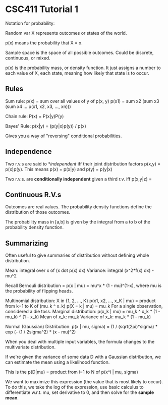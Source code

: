 CSC411 Tutorial 1
==================

Notation for probability:

Random var X represents outcomes or states of the world.

p(x) means the probability that X = x.

Sample space is the space of all possible outcomes. Could be
discrete, continuous, or mixed.

p(x) is the probability mass, or density function. It just
assigns a number to each value of X, each state, meaning how
likely that state is to occur.

Rules
--------

Sum rule: p(x) = sum over all values of y of p(x, y)
          p(x1) = sum x2 (sum x3 (sum x4 ... p(x1, x2, x3, ..., xn)))

Chain rule: P(x) = P(x|y)P(y)

Bayes' Rule: p(x|y) = (p(y|x)p(y)) / p(x)

Gives you a way of "reversing" conditional probabilities.

Independence
------------

Two r.v.s are said to **independent* iff their joint distribution
factors p(x,y) = p(x)p(y). This means p(x) = p(x|y) and p(y) = p(y|x)

Two r.v.s. are **conditionally independent** given a third r.v.
iff p(x,y|z) = 

Continuous R.V.s
-----------------

Outcomes are real values. The probability density functions define the
distribution of those outcomes.

The probability mass in [a,b] is given by the integral from a to b
of the probability density function.

Summarizing
-------------

Often useful to give summaries of distribution without defining whole
distribution.

Mean: integral over x of (x dot p(x) dx)
Variance: integral (x^2*f(x) dx) - mu^2 

Recall Bernouli distribution = p(x | mu) = mu^x * (1 - mu)^(1-x), where
mu is the probability of flipping heads.

Multinomial distribution: X in {1, 2, ..., K}
p(x1, x2, ..., x_K | mu) = product from k=1 to K of (mu_k ^ x_k)
p(X = k | mu) = mu_k
For a single observation, considered a die toss.
Marginal distribution: p(x_k | mu) = mu_k ^ x_k * (1 - mu_k) ^ (1 - x_k)
Mean of x_k: mu_k
Variance of x_k: mu_k * (1 - mu_k)

Normal (Gaussian) Distribution: 
	p(x | mu, sigma) = 
		(1 / (sqrt(2pi)*sigma) * exp (- (1 / 2sigma^2) * (x - mu)^2)

When you deal with multiple input variables, the formula changes to
the multivariate distribution.

If we're given the variance of some data D with a Gaussian distribution,
we can estimate the mean using a likelihood function.

This is the p(D|mu) = product from i=1 to N of p(x^i | mu, sigma)

We want to maximize this expression (the value that is most likely to
occur). To do this, we take the log of the expression, use basic
calculus to differentiate w.r.t. mu, set derivative to 0, and then
solve for the **sample mean**.


